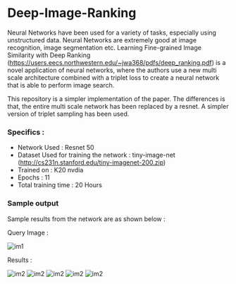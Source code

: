 # Deep-Image-Ranking

Neural Networks have been used for a variety of tasks, especially using unstructured data. Neural Networks are extremely good at image recognition, image segmentation etc. Learning Fine-grained Image Similarity with Deep Ranking (https://users.eecs.northwestern.edu/~jwa368/pdfs/deep_ranking.pdf) is a novel application of neural networks, where the authors use a new multi scale architecture combined with a triplet loss to create a neural network that is able to perform image search.

This repository is a simpler implementation of the paper. The differences is that, the entire multi scale network has been replaced by a resnet. A simpler version of triplet sampling has been used. 

### Specifics :
- Network Used : Resnet 50
- Dataset Used for training the network : tiny-image-net (http://cs231n.stanford.edu/tiny-imagenet-200.zip)
- Trained on : K20 nvdia
- Epochs : 11
- Total training time : 20 Hours

### Sample output
Sample results from the network are as shown below :

Query Image : 

![im1](https://github.com/SathwikTejaswi/Deep-Image-Ranking/blob/master/sample_outputs/example1/query.JPEG)

Results :

![im2](https://github.com/SathwikTejaswi/Deep-Image-Ranking/blob/master/sample_outputs/example1/result1.JPEG)
![im2](https://github.com/SathwikTejaswi/Deep-Image-Ranking/blob/master/sample_outputs/example1/result2.JPEG)
![im2](https://github.com/SathwikTejaswi/Deep-Image-Ranking/blob/master/sample_outputs/example1/result3.JPEG)
![im2](https://github.com/SathwikTejaswi/Deep-Image-Ranking/blob/master/sample_outputs/example1/result4.JPEG)
![im2](https://github.com/SathwikTejaswi/Deep-Image-Ranking/blob/master/sample_outputs/example1/result5.JPEG)
